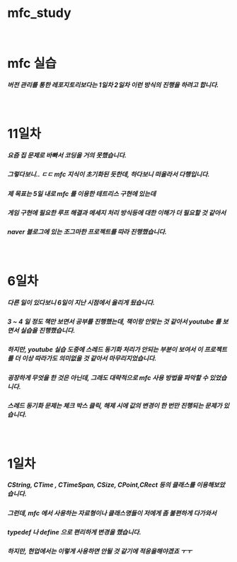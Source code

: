 # mfc_study

</br>

# mfc 실습

##### 버전 관리를 통한 레포지토리보다는 1일차 2일차 이런 방식의 진행을 하려고 합니다.

</br>

# 11일차

##### 요즘 집 문제로 바빠서 코딩을 거의 못했습니다.
##### 그렇다보니.. ㄷㄷ mfc 지식이 초기화된 듯한데, 하다보니 떠올라서 다행입니다.

##### 제 목표는 5일 내로 mfc 를 이용한 테트리스 구현에 있는데 
##### 게임 구현에 필요한 루프 해결과 메세지 처리 방식등에 대한 이해가 더 필요할 것 같아서
##### naver 블로그에 있는 조그마한 프로젝트를 따라 진행했습니다.
 
</br>

# 6일차

##### 다른 일이 있다보니 6일이 지난 시점에서 올리게 됬습니다.
##### 3 ~ 4 일 정도 책만 보면서 공부를 진행했는데, 책이랑 안맞는 것 같아서 youtube 를 보면서 실습을 진행했습니다.
##### 하지만,  youtube 실습 도중에 스레드 동기화 처리가 안되는 부분이 보여서 이 프로젝트를 더 이상 따라가도 의미없을 것 같아서 마무리지었습니다.
##### 굉장하게 무엇을 한 것은 아닌데, 그래도 대략적으로 mfc 사용 방법을 파악할 수 있었습니다.

##### 스레드 동기화 문제는 체크 박스 클릭, 해제 시에 값의 변경이 한 번만 진행되는 문제가 있습니다.
</br>

# 1일차

##### CString, CTime , CTimeSpan, CSize, CPoint,CRect 등의 클래스를 이용해보았습니다.

##### 그런데, mfc 에서 사용하는 자료형이나 클래스명들이 저에게 좀 불편하게 다가와서 
##### typedef 나 define 으로 편리하게 변경을 했습니다.
##### 하지만, 현업에서는 이렇게 사용하면 안될 것 같기에 적응을해야겠죠 ㅜㅜ

